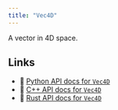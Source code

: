 ```yaml
---
title: "Vec4D"
---
```


A vector in 4D space.


## Links
 * 🐍 [Python API docs for `Vec4D`](https://ref.rerun.io/docs/python/stable/common/datatypes#rerun.datatypes.Vec4D)
 * 🌊 [C++ API docs for `Vec4D`](https://ref.rerun.io/docs/cpp/stable/structrerun_1_1datatypes_1_1Vec4D.html?speculative-link)
 * 🦀 [Rust API docs for `Vec4D`](https://docs.rs/rerun/latest/rerun/datatypes/struct.Vec4D.html)


